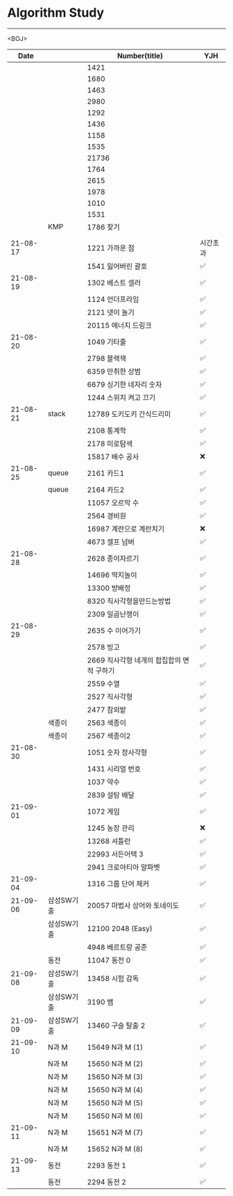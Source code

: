 # Algorithm Study

---



\<BOJ\>

| Date     |            | Number(title)                             | YJH      |
| -------- | ---------- | ----------------------------------------- | -------- |
|          |            | 1421                                      |          |
|          |            | 1680                                      |          |
|          |            | 1463                                      |          |
|          |            | 2980                                      |          |
|          |            | 1292                                      |          |
|          |            | 1436                                      |          |
|          |            | 1158                                      |          |
|          |            | 1535                                      |          |
|          |            | 21736                                     |          |
|          |            | 1764                                      |          |
|          |            | 2615                                      |          |
|          |            | 1978                                      |          |
|          |            | 1010                                      |          |
|          |            | 1531                                      |          |
|          | KMP        | 1786 찾기                                 |          |
|          |            |                                           |          |
| 21-08-17 |            | 1221 가까운 점                            | 시간초과 |
|          |            | 1541 잃어버린 괄호                        | ✅        |
| 21-08-19 |            | 1302 베스트 셀러                          | ✅        |
|          |            | 1124 언더프라임                           | ✅        |
|          |            | 2121 넷이 놀기                            | ✅        |
|          |            | 20115 에너지 드링크                       | ✅        |
| 21-08-20 |            | 1049 기타줄                               | ✅        |
|          |            | 2798 블랙잭                               | ✅        |
|          |            | 6359 만취한 상범                          | ✅        |
|          |            | 6679 싱기한 네자리 숫자                   | ✅        |
|          |            | 1244 스위치 켜고 끄기                     | ✅        |
| 21-08-21 | stack      | 12789 도키도키 간식드리미                 | ✅        |
|          |            | 2108 통계학                               | ✅        |
|          |            | 2178 미로탐색                             | ✅        |
|          |            | 15817 배수 공사                           | ❌        |
| 21-08-25 | queue      | 2161 카드1                                | ✅        |
|          | queue      | 2164 카드2                                | ✅        |
|          |            | 11057 오르막 수                           | ✅        |
|          |            | 2564 경비원                               | ✅        |
|          |            | 16987 계란으로 계란치기                   | ❌        |
|          |            | 4673 셀프 넘버                            | ✅        |
| 21-08-28 |            | 2628 종이자르기                           | ✅        |
|          |            | 14696 딱지놀이                            | ✅        |
|          |            | 13300 방배정                              | ✅        |
|          |            | 8320 직사각형을만드는방법                 | ✅        |
|          |            | 2309 일곱난쟁이                           | ✅        |
| 21-08-29 |            | 2635 수 이어가기                          | ✅        |
|          |            | 2578 빙고                                 | ✅        |
|          |            | 2669 직사각형 네개의 합집합의 면적 구하기 | ✅        |
|          |            | 2559 수열                                 | ✅        |
|          |            | 2527 직사각형                             | ✅        |
|          |            | 2477 참외밭                               | ✅        |
|          | 색종이     | 2563 색종이                               | ✅        |
|          | 색종이     | 2567 색종이2                              | ✅        |
| 21-08-30 |            | 1051 숫자 정사각형                        | ✅        |
|          |            | 1431 시리얼 번호                          | ✅        |
|          |            | 1037 약수                                 | ✅        |
|          |            | 2839 설탕 배달                            | ✅        |
| 21-09-01 |            | 1072 게임                                 | ✅        |
|          |            | 1245 농장 관리                            | ❌        |
|          |            | 13268 셔틀런                              | ✅        |
|          |            | 22993 서든어택 3                          | ✅        |
|          |            | 2941 크로아티아 알파벳                    | ✅        |
| 21-09-04 |            | 1316 그룹 단어 체커                       | ✅        |
| 21-09-06 | 삼성SW기출 | 20057 마법사 상어와 토네이도              | ✅        |
|          | 삼성SW기출 | 12100 2048 (Easy)                         | ✅        |
|          |            | 4948 베르트랑 공준                        | ✅        |
|          | 동전       | 11047 동전 0                              | ✅        |
| 21-09-08 | 삼성SW기출 | 13458 시험 감독                           | ✅        |
|          | 삼성SW기출 | 3190 뱀                                   | ✅        |
| 21-09-09 | 삼성SW기출 | 13460 구슬 탈출 2                         | ✅        |
| 21-09-10 | N과 M      | 15649 N과 M (1)                           | ✅        |
|          | N과 M      | 15650 N과 M (2)                           | ✅        |
|          | N과 M      | 15650 N과 M (3)                           | ✅        |
|          | N과 M      | 15650 N과 M (4)                           | ✅        |
|          | N과 M      | 15650 N과 M (5)                           | ✅        |
|          | N과 M      | 15650 N과 M (6)                           | ✅        |
| 21-09-11 | N과 M      | 15651 N과 M (7)                           | ✅        |
|          | N과 M      | 15652 N과 M (8)                           | ✅        |
| 21-09-13 | 동전       | 2293 동전 1                               | ✅        |
|          | 동전       | 2294 동전 2                               | ✅        |



